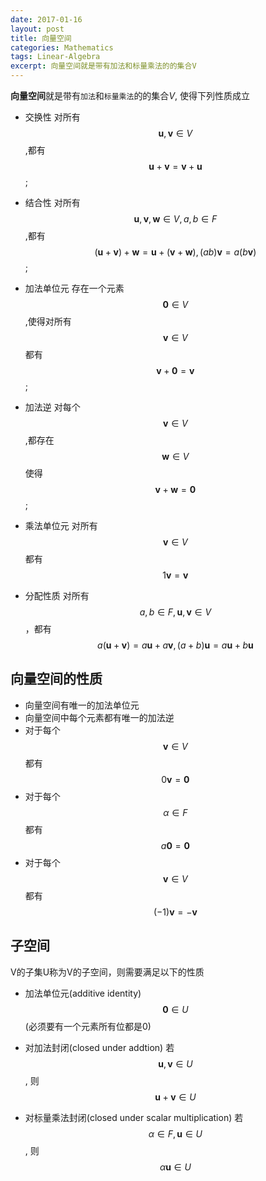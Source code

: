 ```yaml
---
date: 2017-01-16
layout: post
title: 向量空间
categories: Mathematics
tags: Linear-Algebra
excerpt: 向量空间就是带有加法和标量乘法的的集合V
---
```

**向量空间**就是带有```加法```和```标量乘法```的的集合*V*, 使得下列性质成立

* 交换性
对所有 $$\textbf{u},\textbf{v} \in V$$,都有$$\textbf{u}+\textbf{v} =\textbf{v}+\textbf{u}$$;

* 结合性
对所有$$\textbf{u},\textbf{v}, \textbf{w}\in V,  a, b\in F$$,都有
$$(\textbf{u}+\textbf{v})+\textbf{w} = \textbf{u}+(\textbf{v}+\textbf{w}), (ab)\textbf{v}=a(b\textbf{v})$$;

* 加法单位元
存在一个元素$$\textbf{0}\in V$$,使得对所有$$\textbf{v}\in V$$都有$$\textbf{v}+\textbf{0}=\textbf{v}$$;

* 加法逆
对每个$$\textbf{v}\in V$$,都存在$$\textbf{w}\in V$$使得$$\textbf{v}+\textbf{w}=\textbf{0}$$;

* 乘法单位元
对所有$$\textbf{v}\in V$$都有$$1\textbf{v}=\textbf{v}$$

* 分配性质
对所有$$a,b\in F, \textbf{u},\textbf{v} \in V$$，都有
$$a(\textbf{u}+\textbf{v})=a\textbf{u}+a\textbf{v},(a+b)\textbf{u}=a\textbf{u}+b\textbf{u}$$

## 向量空间的性质
* 向量空间有唯一的加法单位元
* 向量空间中每个元素都有唯一的加法逆
* 对于每个$$\textbf{v}\in V$$都有$$0\textbf{v} = \textbf{0}$$
* 对于每个$$\alpha\in F$$都有$$a\textbf{0} = \textbf{0}$$
* 对于每个$$\textbf{v}\in V$$都有$$(-1)\textbf{v} = -\textbf{v}$$

## 子空间
V的子集U称为V的子空间，则需要满足以下的性质

* 加法单位元(additive identity)
$$\textbf{0} \in U$$(必须要有一个元素所有位都是0)

* 对加法封闭(closed under addtion)
若$$\textbf{u},\textbf{v}\in U$$, 则$$\textbf{u} + \textbf{v}\in U$$

* 对标量乘法封闭(closed under scalar multiplication)
若$$\alpha \in F, \textbf{u}\in U$$, 则$$\alpha\textbf{u} \in U$$